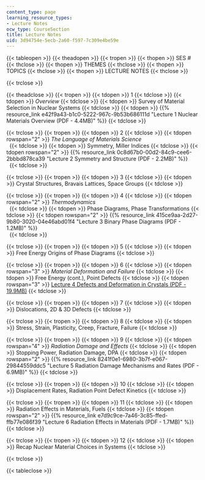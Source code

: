 ```yaml
---
content_type: page
learning_resource_types:
- Lecture Notes
ocw_type: CourseSection
title: Lecture Notes
uid: 3d94754e-5ecb-2a60-f597-7c309e4be59e
---
```


{{< tableopen >}}
{{< theadopen >}}
{{< tropen >}}
{{< thopen >}}
SES #
{{< thclose >}}
{{< thopen >}}
THEMES
{{< thclose >}}
{{< thopen >}}
TOPICS
{{< thclose >}}
{{< thopen >}}
LECTURE NOTES
{{< thclose >}}

{{< trclose >}}

{{< theadclose >}}
{{< tropen >}}
{{< tdopen >}}
1
{{< tdclose >}}
{{< tdopen >}}
_Overview_
{{< tdclose >}}
{{< tdopen >}}
Survey of Material Selection in Nuclear Systems
{{< tdclose >}}
{{< tdopen >}}
{{% resource_link e42f9a43-b1c0-5222-967c-9b53b686111d "Lecture 1 Nuclear Materials Overview (PDF - 4.4MB)" %}}
{{< tdclose >}}

{{< trclose >}}
{{< tropen >}}
{{< tdopen >}}
2
{{< tdclose >}}
{{< tdopen rowspan="2" >}}
_The Language of Materials Science_  
 
{{< tdclose >}}
{{< tdopen >}}
Symmetry, Miller Indices
{{< tdclose >}}
{{< tdopen rowspan="2" >}}
{{% resource_link 0c8d67b0-00d2-84c9-cee6-2bbbd878ca39 "Lecture 2 Symmetry and Structure (PDF - 2.2MB)" %}}  
 
{{< tdclose >}}

{{< trclose >}}
{{< tropen >}}
{{< tdopen >}}
3
{{< tdclose >}}
{{< tdopen >}}
Crystal Structures, Bravais Lattices, Space Groups
{{< tdclose >}}

{{< trclose >}}
{{< tropen >}}
{{< tdopen >}}
4
{{< tdclose >}}
{{< tdopen rowspan="2" >}}
_Thermodynamics_  
 
{{< tdclose >}}
{{< tdopen >}}
Phase Diagrams, Phase Transformations
{{< tdclose >}}
{{< tdopen rowspan="2" >}}
{{% resource_link 415ce9aa-2d27-9b80-3020-04e46abd01f4 "Lecture 3 Binary Phase Diagrams (PDF - 1.2MB)" %}}  
 
{{< tdclose >}}

{{< trclose >}}
{{< tropen >}}
{{< tdopen >}}
5
{{< tdclose >}}
{{< tdopen >}}
Free Energy Origins of Phase Diagrams
{{< tdclose >}}

{{< trclose >}}
{{< tropen >}}
{{< tdopen >}}
6
{{< tdclose >}}
{{< tdopen rowspan="3" >}}
_Material Deformation and Failure_
{{< tdclose >}}
{{< tdopen >}}
Free Energy (cont.), Point Defects
{{< tdclose >}}
{{< tdopen rowspan="3" >}}
[Lecture 4 Defects and Deformation in Crystals (PDF - 19.9MB)](/ans7870/22/22.14/s15/MIT22_14S15_Lecture4.pdf)
{{< tdclose >}}

{{< trclose >}}
{{< tropen >}}
{{< tdopen >}}
7
{{< tdclose >}}
{{< tdopen >}}
Dislocations, 2D & 3D Defects
{{< tdclose >}}

{{< trclose >}}
{{< tropen >}}
{{< tdopen >}}
8
{{< tdclose >}}
{{< tdopen >}}
Stress, Strain, Plasticity, Creep, Fracture, Failure
{{< tdclose >}}

{{< trclose >}}
{{< tropen >}}
{{< tdopen >}}
9
{{< tdclose >}}
{{< tdopen rowspan="4" >}}
_Radiation Damage and Effects_
{{< tdclose >}}
{{< tdopen >}}
Stopping Power, Radiation Damage, DPA
{{< tdclose >}}
{{< tdopen rowspan="2" >}}
{{% resource_link 8241f0e1-6980-3b7f-e067-29844559ddc5 "Lecture 5 Radiation Damage Mechanisms and Rates (PDF - 6.9MB)" %}}
{{< tdclose >}}

{{< trclose >}}
{{< tropen >}}
{{< tdopen >}}
10
{{< tdclose >}}
{{< tdopen >}}
Displacement Rates, Radiation Point Defect Kinetics
{{< tdclose >}}

{{< trclose >}}
{{< tropen >}}
{{< tdopen >}}
11
{{< tdclose >}}
{{< tdopen >}}
Radiation Effects in Materials, Fuels
{{< tdclose >}}
{{< tdopen rowspan="2" >}}
{{% resource_link e7d9c9ce-7a46-3c85-ffed-ffb77e086f39 "Lecture 6 Radiation Effects in Materials (PDF - 1.7MB)" %}}
{{< tdclose >}}

{{< trclose >}}
{{< tropen >}}
{{< tdopen >}}
12
{{< tdclose >}}
{{< tdopen >}}
Recap Nuclear Material Choices in Systems
{{< tdclose >}}

{{< trclose >}}

{{< tableclose >}}